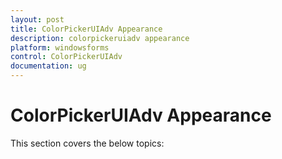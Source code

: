 ```yaml
---
layout: post
title: ColorPickerUIAdv Appearance
description: colorpickeruiadv appearance
platform: windowsforms
control: ColorPickerUIAdv 
documentation: ug
---
```

# ColorPickerUIAdv Appearance

This section covers the below topics: